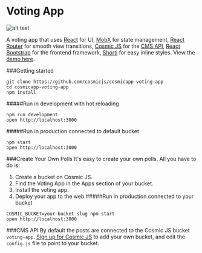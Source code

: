 Voting App
=====================
![alt text](https://cosmicjs.imgix.net/f7064050-6295-11e6-9ea5-2d6de777d379-voting-app.jpg?w=200 "Voting App")

A voting app that uses [React](https://facebook.github.io/react) for UI, [MobX](https://mobxjs.github.io/mobx) for state management, [React Router](https://github.com/reactjs/react-router) for smooth view transitions, [Cosmic JS](https://cosmicjs.com) for the [CMS API](https://cosmicjs.com), [React Bootstrap](https://react-bootstrap.github.io/) for the frontend framework, [Shorti](https://www.npmjs.com/package/shorti) for easy inline styles.  View the [demo here](http://voting-app.cosmicapp.co/).

###Getting started
```
git clone https://github.com/cosmicjs/cosmicapp-voting-app
cd cosmicapp-voting-app
npm install
```
#####Run in development with hot reloading

```
npm run development
open http://localhost:3000
```
#####Run in production connected to default bucket
```
npm start
open http://localhost:3000
```
###Create Your Own Polls
It's easy to create your own polls.  All you have to do is:<br>
1. Create a bucket on Cosmic JS.<br>
2. Find the Voting App in the Apps section of your bucket.<br>
3. Install the voting app.<br>
4. Deploy your app to the web
#####Run in production connected to your bucket
```
COSMIC_BUCKET=your-bucket-slug npm start
open http://localhost:3000
```
###CMS API
By default the posts are connected to the Cosmic JS bucket `voting-app`.  [Sign up for Cosmic JS](https://cosmicjs.com) to add your own bucket, and edit the `config.js` file to point to your bucket.
